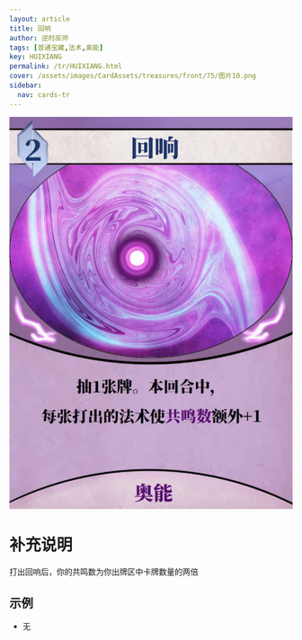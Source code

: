 ```yaml
---
layout: article
title: 回响
author: 逆时巫师
tags: [普通宝藏,法术,奥能]
key: HUIXIANG
permalink: /tr/HUIXIANG.html
cover: /assets/images/CardAssets/treasures/front/75/图片10.png
sidebar:
  nav: cards-tr
---
```

![](/assets/images/CardAssets/treasures/front/75/图片10.png)

# 补充说明
打出回响后，你的共鸣数为你出牌区中卡牌数量的两倍

## 示例
* 无